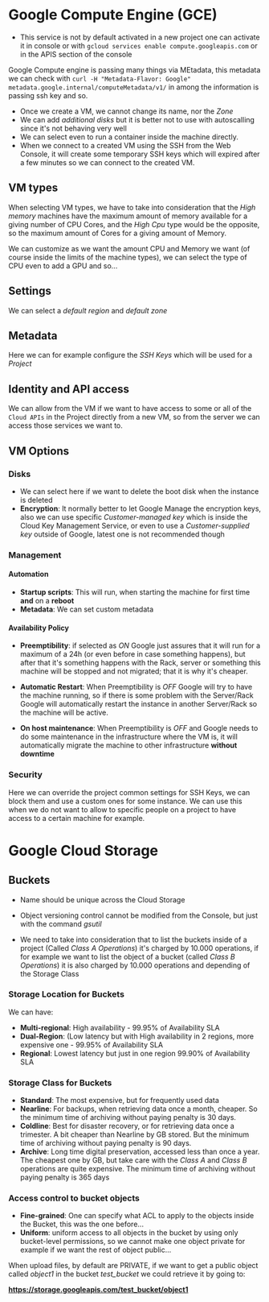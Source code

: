 # Google Compute Engine (GCE)

* This service is not by default activated in a new project one can activate it in console or with `gcloud services enable compute.googleapis.com` or in the APIS section of the console

Google Compute engine is passing many things via MEtadata, this metadata we can check with `curl -H "Metadata-Flavor: Google" metadata.google.internal/computeMetadata/v1/` in among the information is passing ssh key and so.

* Once we create a VM, we cannot change its name, nor the *Zone*
* We can add *additional disks* but it is better not to use with autoscalling since it's not behaving very well
* We can select even to run a container inside the machine directly.
* When we connect to a created VM using the SSH from the Web Console, it will create some temporary SSH keys which will expired after a few minutes so we can connect to the created VM.

## VM types

When selecting VM types, we have to take into consideration that the *High memory* machines have the maximum amount of memory available for a giving number of CPU Cores, and the *High Cpu* type would be the opposite, so the maximum amount of Cores for a giving amount of Memory.


We can customize as we want the amount CPU and Memory we want (of course inside the limits of the machine types), we can select the type of CPU even to add a GPU and so... 



## Settings 

We can select a *default region* and *default zone* 

## Metadata

Here we can for example configure the *SSH Keys* which will be used for a *Project*

## Identity and API access

We can allow from the VM if we want to have access to some or all  of the `Cloud APIs` in the Project directly from a new VM, so from the server we can access those services we want to.

## VM Options

### Disks
* We can select here if we want to delete the boot disk when the instance is deleted
* **Encryption**: It normally better to let Google Manage the encryption keys, also we can use specific *Customer-managed key* which is inside the Cloud Key Management Service, or even to use a *Customer-supplied key* outside of Google, latest one is not recommended though

### Management

#### Automation

* **Startup scripts**: This will run, when starting the machine for first time **and** on a **reboot**
* **Metadata**: We can set custom metadata 

#### Availability Policy

* **Preemptibility**: if selected as *ON* Google just assures that it will run for a maximum of a 24h (or even before in case something happens), but after that it's something happens with the Rack, server or something this machine will be stopped and not migrated; that it is why it's cheaper.

* **Automatic Restart**: When Preemptibility is *OFF* Google will try to have the machine running, so if there is some problem with the Server/Rack Google will automatically restart the instance in another Server/Rack so the machine will be active.

* **On host maintenance**: When Preemptibility is *OFF* and Google needs to do some maintenance in the infrastructure where the VM is, it will automatically migrate the machine to other infrastructure **without downtime** 


### Security

Here we can override the project common settings for SSH Keys, we can block them and use a custom ones for some instance. We can use this when we do not want to allow to specific people on a project to have access to a certain machine for example.






# Google Cloud Storage

## Buckets
* Name should be unique across the Cloud Storage
* Object versioning control cannot be modified from the Console, but just with the command *gsutil*

* We need to take into consideration that to list the buckets inside of a project (Called *Class A Operations*) it's charged by 10.000 operations, if for example we want to list the object of a bucket (called *Class B Operations*) it is also charged by 10.000 operations and depending of the Storage Class 

### Storage Location for Buckets
We can have:
* **Multi-regional**: High availability - 99.95% of Availability SLA 
* **Dual-Region**: (Low latency but with High availability in 2 regions, more expensive one - 99.95%  of Availability SLA 
* **Regional**: Lowest latency but just in one region 99.90% of Availability SLA 


### Storage Class for Buckets
* **Standard**: The most expensive, but for frequently used data
* **Nearline**: For backups, when retrieving data once a month, cheaper. So the minimum time of archiving without paying penalty is 30 days.
* **Coldline**: Best for disaster recovery, or for retrieving data once a trimester. A bit cheaper than Nearline by GB stored. But the minimum time of archiving without paying penalty is 90 days.
* **Archive**: Long time digital preservation, accessed less than once a year. The cheapest one by GB, but take care with the *Class A* and *Class B* operations are quite expensive. The minimum time of archiving without paying penalty is 365 days

### Access control to bucket objects
* **Fine-grained**: One can specify what ACL to apply to the objects inside the Bucket, this was the one before... 
* **Uniform**: uniform access to all objects in the bucket by using only bucket-level permissions, so we cannot make one object private for example if we want the rest of object public...

When upload files, by default are PRIVATE, if we want to get a public object called *object1* in the bucket *test_bucket* we could retrieve it by going to:

**https://storage.googleapis.com/test_bucket/object1**
